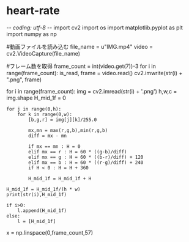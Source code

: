# heart-rate

-*- coding: utf-8 -*-
import cv2
import os
import matplotlib.pyplot as plt
import numpy as np

#動画ファイルを読み込む
file_name = u"IMG.mp4"
video = cv2.VideoCapture(file_name)

#フレーム数を取得
frame_count = int(video.get(7))-3
for i in range(frame_count):
    is_read, frame = video.read()
    cv2.imwrite(str(i) + ".png", frame)

for i in range(frame_count):
    img = cv2.imread(str(i) + '.png')
    h,w,c = img.shape
    H_mid_1f = 0

    for j in range(0,h):
        for k in range(0,w):
            [b,g,r] = img[j][k]/255.0
    
            mx,mn = max(r,g,b),min(r,g,b)
            diff = mx - mn
        
            if mx == mn : H = 0
            elif mx == r : H = 60 * ((g-b)/diff)
            elif mx == g : H = 60 * ((b-r)/diff) + 120
            elif mx == b : H = 60 * ((r-g)/diff) + 240
            if H < 0 : H = H + 360
        
            H_mid_1f = H_mid_1f + H

    H_mid_1f = H_mid_1f/(h * w)
    print(str(i),H_mid_1f)

    if i>0:
        l.append(H_mid_1f)
    else:
        l = [H_mid_1f]


x = np.linspace(0,frame_count,57)
